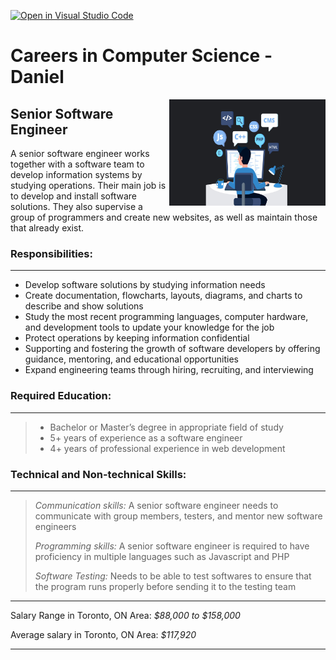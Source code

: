 [![Open in Visual Studio Code](https://classroom.github.com/assets/open-in-vscode-c66648af7eb3fe8bc4f294546bfd86ef473780cde1dea487d3c4ff354943c9ae.svg)](https://classroom.github.com/online_ide?assignment_repo_id=8755546&assignment_repo_type=AssignmentRepo)

# Careers in Computer Science - Daniel

<img align="right" width="250" height="170" src= "SeniorSoftware.jpg">

## **Senior Software Engineer** 

<p>A senior software engineer works together with a software team to develop
information systems by studying operations. Their main job is to develop and 
install software solutions. They also supervise a group of programmers and 
create new websites, as well as maintain those that already exist.</p>


### **Responsibilities:** 
***

* Develop software solutions by studying information needs
* Create documentation, flowcharts, layouts, diagrams, and charts to describe and show solutions
* Study the most recent programming languages, computer hardware, and development tools to update your knowledge for the job
* Protect operations by keeping information confidential 
* Supporting and fostering the growth of software developers by offering guidance, mentoring, and educational opportunities
* Expand engineering teams through hiring, recruiting, and interviewing

### **Required Education:**
***

>* Bachelor or Master’s degree in appropriate field of study
>* 5+ years of experience as a software engineer
>* 4+ years of professional experience in web development
 
### **Technical and Non-technical Skills:**
***

> <p><em>Communication skills:</em> A senior software engineer needs to communicate with group members, testers, and mentor new software engineers</p>
> <p><em>Programming skills:</em> A senior software engineer is required to have proficiency in multiple languages such as Javascript and PHP</p>
> <p><em>Software Testing:</em> Needs to be able to test softwares to ensure that the program runs properly before sending it to the testing team</p>

*** 

Salary Range in Toronto, ON Area: <em>$88,000 to $158,000</em> 

Average salary in Toronto, ON Area: <em>$117,920</em>

***
